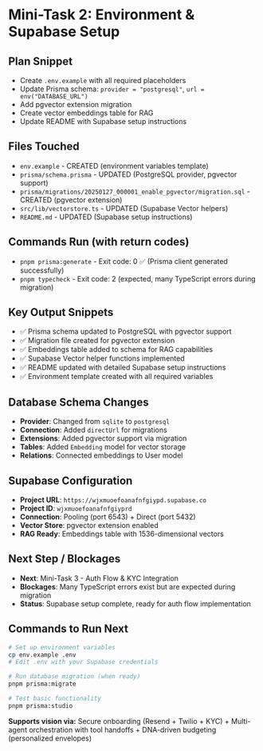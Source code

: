 # Mini-Task 2: Environment & Supabase Setup

## Plan Snippet
- Create `.env.example` with all required placeholders
- Update Prisma schema: `provider = "postgresql"`, `url = env("DATABASE_URL")`
- Add pgvector extension migration
- Create vector embeddings table for RAG
- Update README with Supabase setup instructions

## Files Touched
- `env.example` - CREATED (environment variables template)
- `prisma/schema.prisma` - UPDATED (PostgreSQL provider, pgvector support)
- `prisma/migrations/20250127_000001_enable_pgvector/migration.sql` - CREATED (pgvector extension)
- `src/lib/vectorstore.ts` - UPDATED (Supabase Vector helpers)
- `README.md` - UPDATED (Supabase setup instructions)

## Commands Run (with return codes)
- `pnpm prisma:generate` - Exit code: 0 ✅ (Prisma client generated successfully)
- `pnpm typecheck` - Exit code: 2 (expected, many TypeScript errors during migration)

## Key Output Snippets
- ✅ Prisma schema updated to PostgreSQL with pgvector support
- ✅ Migration file created for pgvector extension
- ✅ Embeddings table added to schema for RAG capabilities
- ✅ Supabase Vector helper functions implemented
- ✅ README updated with detailed Supabase setup instructions
- ✅ Environment template created with all required variables

## Database Schema Changes
- **Provider**: Changed from `sqlite` to `postgresql`
- **Connection**: Added `directUrl` for migrations
- **Extensions**: Added pgvector support via migration
- **Tables**: Added `Embedding` model for vector storage
- **Relations**: Connected embeddings to User model

## Supabase Configuration
- **Project URL**: `https://wjxmuoefoanafnfgiypd.supabase.co`
- **Project ID**: `wjxmuoefoanafnfgiyprd`
- **Connection**: Pooling (port 6543) + Direct (port 5432)
- **Vector Store**: pgvector extension enabled
- **RAG Ready**: Embeddings table with 1536-dimensional vectors

## Next Step / Blockages
- **Next**: Mini-Task 3 - Auth Flow & KYC Integration
- **Blockages**: Many TypeScript errors exist but are expected during migration
- **Status**: Supabase setup complete, ready for auth flow implementation

## Commands to Run Next
```bash
# Set up environment variables
cp env.example .env
# Edit .env with your Supabase credentials

# Run database migration (when ready)
pnpm prisma:migrate

# Test basic functionality
pnpm prisma:studio
```

**Supports vision via:** Secure onboarding (Resend + Twilio + KYC) + Multi-agent orchestration with tool handoffs + DNA-driven budgeting (personalized envelopes)
